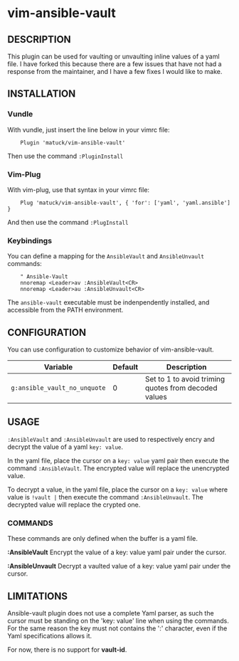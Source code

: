 # vim-ansible-vault

## DESCRIPTION

This plugin can be used for vaulting or unvaulting inline values of a yaml
file. I have forked this because there are a few issues that have not had a
response from the maintainer, and I have a few fixes I would like to make. 

## INSTALLATION

### Vundle

With vundle, just insert the line below in your vimrc file:

        Plugin 'matuck/vim-ansible-vault'

Then use the command `:PluginInstall`

### Vim-Plug

With vim-plug, use that syntax in your vimrc file:

        Plug 'matuck/vim-ansible-vault', { 'for': ['yaml', 'yaml.ansible'] }

And then use the command `:PlugInstall`

### Keybindings

You can define a mapping for the `AnsibleVault` and `AnsibleUnvault` commands:

        " Ansible-Vault
        nnoremap <Leader>av :AnsibleVault<CR>
        nnoremap <Leader>au :AnsibleUnvault<CR>

The `ansible-vault` executable must be indenpendently installed, and accessible
from the PATH environment.

## CONFIGURATION

You can use configuration to customize behavior of vim-ansible-vault.

| Variable                        | Default            | Description                                            |
| ------------------------------- | ------------------ | ------------------------------------------------------ |
| `g:ansible_vault_no_unquote`    | 0                  | Set to 1 to avoid triming quotes from decoded values   |

## USAGE

`:AnsibleVault` and `:AnsibleUnvault` are used to respectively encry and
decrypt the value of a yaml `key: value`.

In the yaml file, place the cursor on a `key: value` yaml pair then execute
the command `:AnsibleVault`. The encrypted value will replace the unencrypted
value.

To decrypt a value, in the yaml file, place the cursor on a `key: value` where
value is `!vault |` then execute the command `:AnsibleUnvault`. The decrypted
value will replace the crypted one.

### COMMANDS

These commands are only defined when the buffer is a yaml file.

**:AnsibleVault** Encrypt the value of a key: value yaml pair under the cursor.

**:AnsibleUnvault** Decrypt a vaulted value of a key: value yaml pair under the cursor.

## LIMITATIONS

Ansible-vault plugin does not use a complete Yaml parser, as such the cursor
must be standing on the 'key: value' line when using the commands. For the
same reason the key must not contains the ':' character, even if the Yaml
specifications allows it.

For now, there is no support for **vault-id**.

